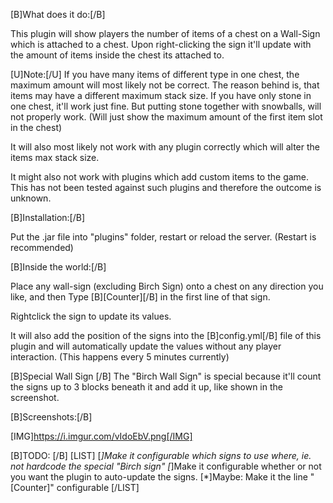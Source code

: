 [B]What does it do:[/B]

This plugin will show players the number of items of a chest on a Wall-Sign which is attached to a chest. Upon right-clicking the sign it'll update with the amount of items inside the chest its attached to.

[U]Note:[/U]
If you have many items of different type in one chest, the maximum amount will most likely not be correct. The reason behind is, that items may have a different maximum stack size.
If you have only stone in one chest, it'll work just fine. But putting stone together with snowballs, will not properly work. (Will just show the maximum amount of the first item slot in the chest)

It will also most likely not work with any plugin correctly which will alter the items max stack size. 

It might also not work with plugins which add custom items to the game. This has not been tested against such plugins and therefore the outcome is unknown.

[B]Installation:[/B]

Put the .jar file into "plugins" folder, restart or reload the server. (Restart is recommended)

[B]Inside the world:[/B]

Place any wall-sign (excluding Birch Sign) onto a chest on any direction you like, and then Type [B][Counter][/B] in the first line of that sign.

Rightclick the sign to update its values.

It will also add the position of the signs into the [B]config.yml[/B] file of this plugin and will automatically update the values without any player interaction. (This happens every 5 minutes currently)

[B]Special Wall Sign
[/B]
The "Birch Wall Sign" is special because it'll count the signs up to 3 blocks beneath it and add it up, like shown in the screenshot. 

[B]Screenshots:[/B]

[IMG]https://i.imgur.com/vIdoEbV.png[/IMG]

[B]TODO:
[/B]
[LIST]
[*]Make it configurable which signs to use where, ie. not hardcode the special "Birch sign"
[*]Make it configurable whether or not you want the plugin to auto-update the signs.
[*]Maybe: Make it the line "[Counter]" configurable
[/LIST]